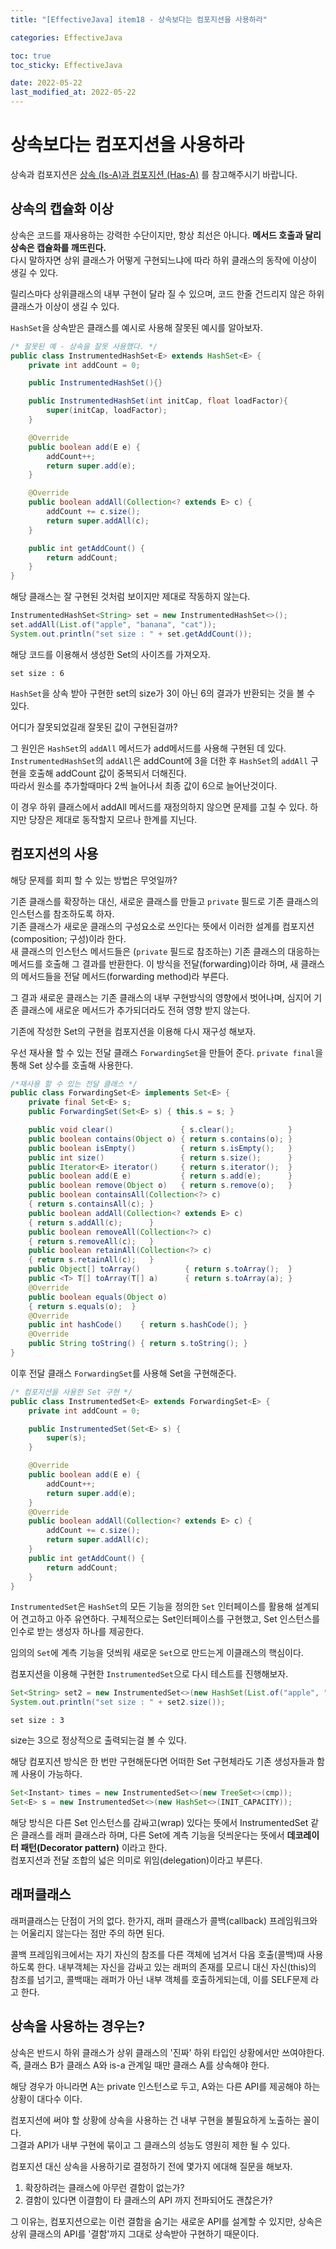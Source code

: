 ```yaml
---
title: "[EffectiveJava] item18 - 상속보다는 컴포지션을 사용하라"

categories: EffectiveJava

toc: true
toc_sticky: EffectiveJava

date: 2022-05-22
last_modified_at: 2022-05-22
---
```


# 상속보다는 컴포지션을 사용하라

상속과 컴포지션은 [상속 (Is-A)과 컴포지션 (Has-A)](https://dh37789.github.io/java/Inheritance-Composition/) 를 참고해주시기 바랍니다. 

## 상속의 캡슐화 이상

상속은 코드를 재사용하는 강력한 수단이지만, 항상 최선은 아니다. **메서드 호출과 달리 상속은 캡슐화를 깨뜨린다.**  
다시 말하자면 상위 클래스가 어떻게 구현되느냐에 따라 하위 클래스의 동작에 이상이 생길 수 있다.

릴리스마다 상위클래스의 내부 구현이 달라 질 수 있으며, 코드 한줄 건드리지 않은 하위 클래스가 이상이 생길 수 있다.

`HashSet`을 상속받은 클래스를 예시로 사용해 잘못된 예시를 알아보자.

```java
/* 잘못된 예 - 상속을 잘못 사용했다. */
public class InstrumentedHashSet<E> extends HashSet<E> {
    private int addCount = 0;

    public InstrumentedHashSet(){}

    public InstrumentedHashSet(int initCap, float loadFactor){
        super(initCap, loadFactor);
    }

    @Override
    public boolean add(E e) {
        addCount++;
        return super.add(e);
    }

    @Override
    public boolean addAll(Collection<? extends E> c) {
        addCount += c.size();
        return super.addAll(c);
    }

    public int getAddCount() {
        return addCount;
    }
}
```

해당 클래스는 잘 구현된 것처럼 보이지만 제대로 작동하지 않는다.

```java
InstrumentedHashSet<String> set = new InstrumentedHashSet<>();
set.addAll(List.of("apple", "banana", "cat"));
System.out.println("set size : " + set.getAddCount());
```

해당 코드를 이용해서 생성한 Set의 사이즈를 가져오자.

```shell
set size : 6
```

`HashSet`을 상속 받아 구현한 set의 size가 3이 아닌 6의 결과가 반환되는 것을 볼 수 있다.

어디가 잘못되었길래 잘못된 값이 구현된걸까?

그 원인은 `HashSet`의 `addAll` 메서드가 add메서드를 사용해 구현된 데 있다.  
`InstrumentedHashSet`의 `addAll`은 addCount에 3을 더한 후 `HashSet`의 `addAll` 구현을 호출해 addCount 값이 중복되서 더해진다.  
따라서 원소를 추가할때마다 2씩 늘어나서 최종 값이 6으로 늘어난것이다.

이 경우 하위 클래스에서 addAll 메서드를 재정의하지 않으면 문제를 고칠 수 있다. 하지만 당장은 제대로 동작할지 모르나 한계를 지닌다.

## 컴포지션의 사용

해당 문제를 회피 할 수 있는 방법은 무엇일까? 

기존 클래스를 확장하는 대신, 새로운 클래스를 만들고 `private` 필드로 기존 클래스의 인스턴스를 참조하도록 하자.  
기존 클래스가 새로운 클래스의 구성요소로 쓰인다는 뜻에서 이러한 설계를 컴포지션(composition; 구성)이라 한다.   
새 클래스의 인스턴스 메서드들은 (`private` 필드로 참조하는) 기존 클래스의 대응하는 메서드를 호출해 그 결과를 반환한다. 이 방식을 전달(forwarding)이라 하며, 새 클래스의 메서드들을 전달 메서드(forwarding method)라 부른다.

그 결과 새로운 클래스는 기존 클래스의 내부 구현방식의 영향에서 벗어나며, 심지어 기존 클래스에 새로운 메서드가 추가되더라도 전혀 영향 받지 않는다.

기존에 작성한 Set의 구현을 컴포지션을 이용해 다시 재구성 해보자.

우선 재사욜 할 수 있는 전달 클래스 `ForwardingSet`을 만들어 준다.
`private final`을 통해 Set 상수를 호출해 사용한다.

```java
/*재사용 할 수 있는 전달 클래스 */
public class ForwardingSet<E> implements Set<E> {
    private final Set<E> s;
    public ForwardingSet(Set<E> s) { this.s = s; }

    public void clear()               { s.clear();            }
    public boolean contains(Object o) { return s.contains(o); }
    public boolean isEmpty()          { return s.isEmpty();   }
    public int size()                 { return s.size();      }
    public Iterator<E> iterator()     { return s.iterator();  }
    public boolean add(E e)           { return s.add(e);      }
    public boolean remove(Object o)   { return s.remove(o);   }
    public boolean containsAll(Collection<?> c)
    { return s.containsAll(c); }
    public boolean addAll(Collection<? extends E> c)
    { return s.addAll(c);      }
    public boolean removeAll(Collection<?> c)
    { return s.removeAll(c);   }
    public boolean retainAll(Collection<?> c)
    { return s.retainAll(c);   }
    public Object[] toArray()          { return s.toArray();  }
    public <T> T[] toArray(T[] a)      { return s.toArray(a); }
    @Override 
    public boolean equals(Object o)
    { return s.equals(o);  }
    @Override 
    public int hashCode()    { return s.hashCode(); }
    @Override 
    public String toString() { return s.toString(); }
}
```

이후 전달 클래스 `ForwardingSet`를 사용해 Set을 구현해준다.

```java
/* 컴포지션을 사용한 Set 구현 */
public class InstrumentedSet<E> extends ForwardingSet<E> {
    private int addCount = 0;

    public InstrumentedSet(Set<E> s) {
        super(s);
    }

    @Override 
    public boolean add(E e) {
        addCount++;
        return super.add(e);
    }
    @Override 
    public boolean addAll(Collection<? extends E> c) {
        addCount += c.size();
        return super.addAll(c);
    }
    public int getAddCount() {
        return addCount;
    }
}
```

`InstrumentedSet`은 `HashSet`의 모든 기능을 정의한 `Set` 인터페이스를 활용해 설계되어 견고하고 아주 유연하다. 구체적으로는 Set인터페이스를 구현했고, Set 인스턴스를  인수로 받는 생성자 하나를 제공한다.

임의의 `Set`에 계측 기능을 덧씌워 새로운 `Set`으로 만드는게 이클래스의 핵심이다.

컴포지션을 이용해 구현한 `InstrumentedSet`으로 다시 테스트를 진행해보자.

```java
Set<String> set2 = new InstrumentedSet<>(new HashSet(List.of("apple", "banana", "cat")));
System.out.println("set size : " + set2.size());
```

```shell
set size : 3
```

size는 3으로 정상적으로 출력되는걸 볼 수 있다.

해당 컴포지션 방식은 한 번만 구현해둔다면 어떠한 Set 구현체라도 기존 생성자들과 함께 사용이 가능하다.

```java
Set<Instant> times = new InstrumentedSet<>(new TreeSet<>(cmp));
Set<E> s = new InstrumentedSet<>(new HashSet<>(INIT_CAPACITY));
```

해당 방식은 다른 Set 인스턴스를 감싸고(wrap) 있다는 뜻에서 InstrumentedSet 같은 클래스를 래퍼 클래스라 하며, 다른 Set에 계측 기능을 덧씌운다는 뜻에서 **데코레이터 패턴(Decorator pattern)** 이라고 한다.  
컴포지션과 전달 조합의 넓은 의미로 위임(delegation)이라고 부른다.

## 래퍼클래스

래퍼클래스는 단점이 거의 없다. 한가지, 래퍼 클래스가 콜백(callback) 프레임워크와는 어울리지 않는다는 점만 주의 하면 된다.

콜백 프레임워크에서는 자기 자신의 참조를 다른 객체에 넘겨서 다음 호출(콜백)때 사용하도록 한다. 내부객체는 자신을 감싸고 있는 래퍼의 존재를 모르니 대신 자신(this)의 참조를 넘기고, 콜백때는 래퍼가 아닌 내부 객체를 호출하게되는데, 이를 SELF문제 라고 한다.

## 상속을 사용하는 경우는?

상속은 반드시 하위 클래스가 상위 클래스의 '진짜' 하위 타입인 상황에서만 쓰여야한다. 즉, 클래스 B가 클래스 A와 is-a 관계일 때만 클래스 A를 상속해야 한다.

해당 경우가 아니라면 A는 private 인스턴스로 두고, A와는 다른 API를 제공해야 하는 상황이 대다수 이다.

컴포지션에 써야 할 상황에 상속을 사용하는 건 내부 구현을 불필요하게 노출하는 꼴이다.  
그결과 API가 내부 구현에 묶이고 그 클래스의 성능도 영원히 제한 될 수 있다.

컴포지션 대신 상속을 사용하기로 결정하기 전에 몇가지 에대해 질문을 해보자.

1. 확장하려는 클래스에 아무런 결함이 없는가?
2. 결함이 있다면 이결함이 타 클래스의 API 까지 전파되어도 괜찮은가?

그 이유는, 컴포지션으로는 이런 결함을 숨기는 새로운 API를 설계할 수 있지만, 상속은 상위 클래스의 API를 '결함'까지 그대로 상속받아 구현하기 때문이다.






